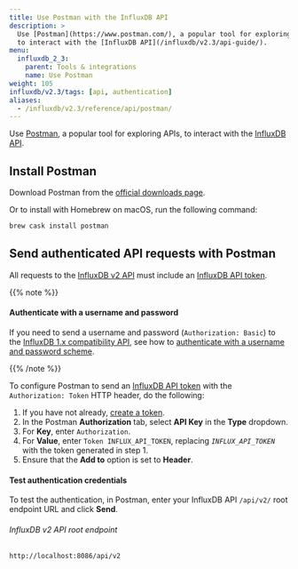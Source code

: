 ```yaml
---
title: Use Postman with the InfluxDB API
description: >
  Use [Postman](https://www.postman.com/), a popular tool for exploring APIs,
  to interact with the [InfluxDB API](/influxdb/v2.3/api-guide/).
menu:
  influxdb_2_3:
    parent: Tools & integrations
    name: Use Postman
weight: 105
influxdb/v2.3/tags: [api, authentication]
aliases:
  - /influxdb/v2.3/reference/api/postman/
---
```


Use [Postman](https://www.postman.com/), a popular tool for exploring APIs,
to interact with the [InfluxDB API](/influxdb/v2.3/api-guide/).

## Install Postman

Download Postman from the [official downloads page](https://www.postman.com/downloads/).

Or to install with Homebrew on macOS, run the following command:

```sh
brew cask install postman
```

## Send authenticated API requests with Postman

All requests to the [InfluxDB v2 API](/influxdb/v2.3/api-guide/) must include an [InfluxDB API token](/influxdb/v2.3/security/tokens/).

{{% note %}}

#### Authenticate with a username and password

If you need to send a username and password (`Authorization: Basic`) to the [InfluxDB 1.x compatibility API](/influxdb/v2.3/reference/api/influxdb-1x/), see how to [authenticate with a username and password scheme](/influxdb/v2.3/reference/api/influxdb-1x/#authenticate-with-the-token-scheme).

{{% /note %}}

To configure Postman to send an [InfluxDB API token](/influxdb/v2.3/security/tokens/) with the `Authorization: Token` HTTP header, do the following:

1. If you have not already, [create a token](/influxdb/v2.3/security/tokens/create-token/).
2. In the Postman **Authorization** tab, select **API Key** in the **Type** dropdown.
3. For **Key**, enter `Authorization`.
4. For **Value**, enter `Token INFLUX_API_TOKEN`, replacing *`INFLUX_API_TOKEN`* with the token generated in step 1.
5. Ensure that the **Add to** option is set to **Header**.

#### Test authentication credentials

To test the authentication, in Postman, enter your InfluxDB API `/api/v2/` root endpoint URL and click **Send**.

###### InfluxDB v2 API root endpoint

```sh
http://localhost:8086/api/v2
```

